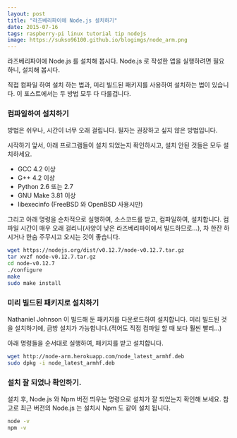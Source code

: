 ```yaml
---
layout: post
title: "라즈베리파이에 Node.js 설치하기"
date: 2015-07-16
tags: raspberry-pi linux tutorial tip nodejs
image: https://sukso96100.github.io/blogimgs/node_arm.png
---
```


라즈베리파이에 Node.js 를 설치해 봅시다. Node.js 로 작성한 앱을 실행하려면 필요하니, 설치해 봅시다.

직접 컴파일 하여 설치 하는 법과, 미리 빌드된 패키지를 사용하여 설치하는 법이 있습니다.
이 포스트에서는 두 방법 모두 다 다룰겁니다.

### 컴파일하여 설치하기
방법은 쉬우나, 시간이 너무 오래 걸립니다. 필자는 권장하고 싶지 않은 방법입니다.

시작하기 앞서, 아래 프로그램들이 설치 되었는지 확인하시고, 설치 안된 것들은 모두 설치하세요.

 - GCC 4.2 이상
 - G++ 4.2 이상
 - Python 2.6 또는 2.7
 - GNU Make 3.81 이상
 - libexecinfo (FreeBSD 와 OpenBSD 사용시만)

그리고 아래 명령을 순차적으로 실행하여, 소스코드를 받고, 컴파일하여, 설치합니다.
컴파일 시간이 매우 오래 걸리니(사양이 낮은 라즈베리파이에서 빌드하므로...), 차 한잔 하시거나 한숨 주무시고 오시는 것이 좋습니다.

```bash
wget https://nodejs.org/dist/v0.12.7/node-v0.12.7.tar.gz
tar xvzf node-v0.12.7.tar.gz
cd node-v0.12.7
./configure
make
sudo make install
```

### 미리 빌드된 패키지로 설치하기

Nathaniel Johnson 이 빌드해 둔 패키지를 다운로드하여 설치합니다.
미리 빌드된 것을 설치하기에, 금방 설치가 가능합니다.(적어도 직접 컴파일 할 때 보다 훨씬 빨리...)

아래 명령들을 순서대로 실행하여, 패키지를 받고 설치합니다.

```bash
wget http://node-arm.herokuapp.com/node_latest_armhf.deb
sudo dpkg -i node_latest_armhf.deb
```

### 설치 잘 되었나 확인하기.
설치 후, Node.js 와 Npm 버전 띄우는 명령으로 설치가 잘 되었는지 확인해 보세요.
참고로 최근 버전의 Node.js 는 설치시 Npm 도 같이 설치 됩니다.

```bash
node -v
npm -v
```
